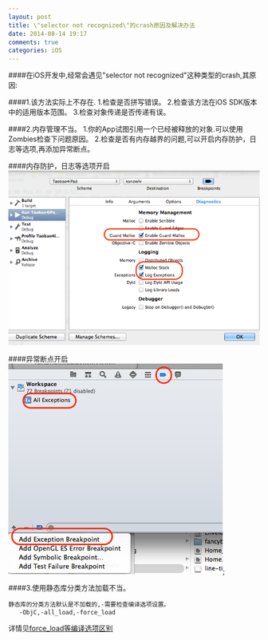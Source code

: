 ```yaml
---
layout: post
title: \"selector not recognized\"的crash原因及解决办法
date: 2014-08-14 19:17
comments: true
categories: iOS
---
```


####在iOS开发中,经常会遇见"selector not recognized"这种类型的crash,其原因:

####1.该方法实际上不存在.
    1.检查是否拼写错误。
    2.检查该方法在iOS SDK版本中的适用版本范围。
    3.检查对象传递是否传递有误。

####2.内存管理不当。
    1.你的App试图引用一个已经被释放的对象.可以使用Zombies检查下问题原因。
    2.检查是否有内存越界的问题,可以开启内存防护，日志等选项,再添加异常断点。
    
####内存防护，日志等选项开启
![image](/images/post/2014-08-14-selector-not-recognized-fix/memory_option.png)

####异常断点开启
![image](/images/post/2014-08-14-selector-not-recognized-fix/exceptions_breakpoint.png);

####3.使用静态库分类方法加载不当。

    静态库的分类方法默认是不加载的,-需要检查编译选项设置。
       -ObjC,-all_load,-force_load 
  
  详情见[force_load等编译选项区别](http://ksnowlv.github.io/blog/2014/08/12/xcode-zhi-forceload/)
   
 
    
